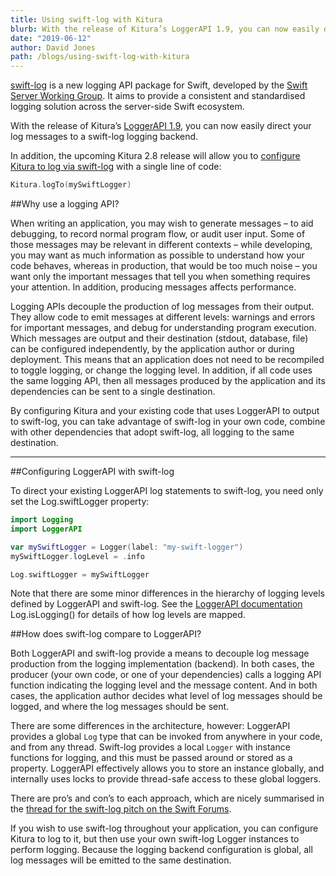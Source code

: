 ```yaml
---
title: Using swift-log with Kitura
blurb: With the release of Kitura’s LoggerAPI 1.9, you can now easily direct your log messages to a swift-log logging backend
date: "2019-06-12"
author: David Jones
path: /blogs/using-swift-log-with-kitura
---
```


[swift-log](https://github.com/apple/swift-log) is a new logging API package for Swift, developed by the [Swift Server Working Group](https://swift.org/server/). It aims to provide a consistent and standardised logging solution across the server-side Swift ecosystem.

With the release of Kitura’s [LoggerAPI 1.9](https://github.com/Kitura-Next/LoggerAPI/releases/tag/1.9.0), you can now easily direct your log messages to a swift-log logging backend.

In addition, the upcoming Kitura 2.8 release will allow you to [configure Kitura to log via swift-log](https://github.com/Kitura-Next/Kitura/pull/1460) with a single line of code:

```swift
Kitura.logTo(mySwiftLogger)
```

##Why use a logging API?

When writing an application, you may wish to generate messages – to aid debugging, to record normal program flow, or audit user input. Some of those messages may be relevant in different contexts – while developing, you may want as much information as possible to understand how your code behaves, whereas in production, that would be too much noise – you want only the important messages that tell you when something requires your attention. In addition, producing messages affects performance.

Logging APIs decouple the production of log messages from their output. They allow code to emit messages at different levels: warnings and errors for important messages, and debug for understanding program execution. Which messages are output and their destination (stdout, database, file) can be configured independently, by the application author or during deployment. This means that an application does not need to be recompiled to toggle logging, or change the logging level. In addition, if all code uses the same logging API, then all messages produced by the application and its dependencies can be sent to a single destination.

By configuring Kitura and your existing code that uses LoggerAPI to output to swift-log, you can take advantage of swift-log in your own code, combine with other dependencies that adopt swift-log, all logging to the same destination.

---

##Configuring LoggerAPI with swift-log

To direct your existing LoggerAPI log statements to swift-log, you need only set the Log.swiftLogger property:

```swift
import Logging
import LoggerAPI

var mySwiftLogger = Logger(label: "my-swift-logger")
mySwiftLogger.logLevel = .info

Log.swiftLogger = mySwiftLogger
```

Note that there are some minor differences in the hierarchy of logging levels defined by LoggerAPI and swift-log. See the [LoggerAPI documentation](https://ibm-swift.github.io/LoggerAPI/index.html) Log.isLogging() for details of how log levels are mapped.

##How does swift-log compare to LoggerAPI?

Both LoggerAPI and swift-log provide a means to decouple log message production from the logging implementation (backend). In both cases, the producer (your own code, or one of your dependencies) calls a logging API function indicating the logging level and the message content. And in both cases, the application author decides what level of log messages should be logged, and where the log messages should be sent.

There are some differences in the architecture, however: LoggerAPI provides a global `Log` type that can be invoked from anywhere in your code, and from any thread. Swift-log provides a local `Logger` with instance functions for logging, and this must be passed around or stored as a property. LoggerAPI effectively allows you to store an instance globally, and internally uses locks to provide thread-safe access to these global loggers.

There are pro’s and con’s to each approach, which are nicely summarised in the [thread for the swift-log pitch on the Swift Forums](https://forums.swift.org/t/logging/16027/3).

If you wish to use swift-log throughout your application, you can configure Kitura to log to it, but then use your own swift-log Logger instances to perform logging. Because the logging backend configuration is global, all log messages will be emitted to the same destination.
